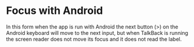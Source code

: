 # Focus with Android

In this form when the app is run with Android the next button (>) on the Android keyboard will move to the next input, but when TalkBack is running the screen reader does not move its focus and it does not read the label.